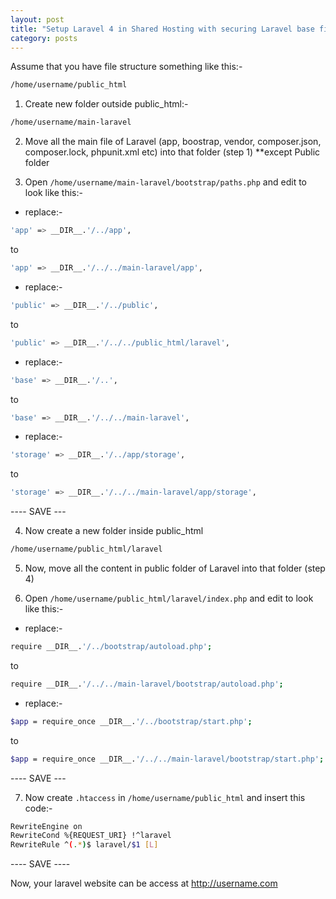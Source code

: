 ```yaml
---
layout: post
title: "Setup Laravel 4 in Shared Hosting with securing Laravel base file"
category: posts
---
```


Assume that you have file structure something like this:-

```bash
/home/username/public_html
```

1. Create new folder outside public_html:-

```bash
/home/username/main-laravel
```

2. Move all the main file of Laravel (app, boostrap, vendor, composer.json, composer.lock, phpunit.xml etc) into that folder (step 1) **except Public folder

3. Open `/home/username/main-laravel/bootstrap/paths.php` and edit to look like this:-

- replace:-

```bash
'app' => __DIR__.'/../app',
```

to

```bash
'app' => __DIR__.'/../../main-laravel/app',
```

- replace:-

```bash
'public' => __DIR__.'/../public',
```

to

```bash
'public' => __DIR__.'/../../public_html/laravel',
```

- replace:-

```bash
'base' => __DIR__.'/..',
```

to

```bash
'base' => __DIR__.'/../../main-laravel',
```

- replace:-

```bash
'storage' => __DIR__.'/../app/storage',
```

to

```bash
'storage' => __DIR__.'/../../main-laravel/app/storage',
```

---- SAVE ---


4. Now create a new folder inside public_html

```bash
/home/username/public_html/laravel
```

5. Now, move all the content in public folder of Laravel into that folder (step 4)


6. Open `/home/username/public_html/laravel/index.php` and edit to look like this:-

- replace:-

```bash
require __DIR__.'/../bootstrap/autoload.php';
```

to

```bash
require __DIR__.'/../../main-laravel/bootstrap/autoload.php';
```

- replace:-

```bash
$app = require_once __DIR__.'/../bootstrap/start.php';
```

to

```bash
$app = require_once __DIR__.'/../../main-laravel/bootstrap/start.php';
```

---- SAVE ---

7. Now create `.htaccess` in `/home/username/public_html` and insert this code:-

```bash
RewriteEngine on
RewriteCond %{REQUEST_URI} !^laravel
RewriteRule ^(.*)$ laravel/$1 [L]
```

---- SAVE ----

Now, your laravel website can be access at http://username.com
